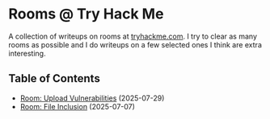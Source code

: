 # Rooms @ Try Hack Me

A collection of writeups on rooms at [tryhackme.com](https://tryhackme.com). I try to clear as many rooms as possible and I do writeups on a few selected ones I think are extra interesting.

## Table of Contents

- [Room: Upload Vulnerabilities](./upload_vulnerabilities/) (2025-07-29)
- [Room: File Inclusion](./file_inclusion/) (2025-07-07)
